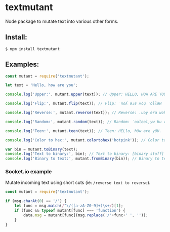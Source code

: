 # textmutant
Node package to mutate text into various other forms.

## Install:
`$ npm install textmutant`

## Examples:

```js
const mutant = require('textmutant');

let text = 'Hello, how are you';

console.log('Upper:', mutant.upper(text)); // Upper: HELLO, HOW ARE YOU.

console.log('Flip:', mutant.flip(text)); // Flip: ˙noʎ ǝɹɐ ʍoɥ 'ollǝH

console.log('Reverse:', mutant.reverse(text)); // Reverse: .uoy era woh ,olleH

console.log('Random:', mutant.random(text)); // Random: ˙oaleol,yw hu ro .He

console.log('Teen:', mutant.teen(text)); // Teen: HELlo, hOw are yOU.

console.log('Color to hex:', mutant.colortohex('hotpink')); // Color to hex: #ff69b4

var bin = mutant.toBinary(text);
console.log('Text to binary:', bin); // Text to binary: [binary stuff]
console.log('Binary to text:', mutant.fromBinary(bin)); // Binary to text: Hello, how are you.
```

### Socket.io example
Mutate incoming text using short cuts (ie: `/reverse text to reverse`).

```js
const mutant = require('textmutant');

if (msg.charAt(0) == '/') {
    let func = msg.match(/^\/([a-zA-Z0-9]+)\s+/)[1];
    if (func && typeof mutant[func] === 'function') { 
        data.msg = mutant[func](msg.replace('/'+func+' ', ''));
    }
}
```
